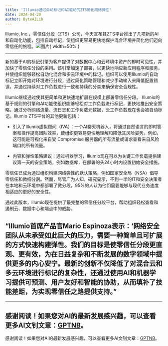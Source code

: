 ```yaml
---
title: 'Illumio通过自动标记和AI驱动的ZTS简化网络弹性'
date: 2024-04-20
author: ByteAILib
---
```


Illumio, Inc.，零信任分段（ZTS）公司，今天宣布其ZTS平台推出了几项新的AI和自动化功能，包括自动标记，使组织更容易更快地保护混合环境并简化他们迈向零信任的旅程。![图片](https://ai-techpark.com/wp-content/uploads/2020/06/Buyer-Guide-500x281-1.jpg){ width=50% }

---


新的基于AI的标记引擎为客户提供了对数据中心和云环境中资产的即时可见性，并加快了零信任分段的采用。该引擎加速了部署，以更快地响应新应用程序和服务，并使组织能够轻松自动化混合和多云环境中的标记。组织可以使用Illumio的自动标记立即开始对环境进行分段，通过简化策略管理和减少手动输入来降低配置错误，并通过持续对工作负载进行一致和持续的分类来确保安全合规性。

Illumio继续通过使其更简单和更快速地扩展在规模上部署零信任分段。 Illumio的基于规则的引擎和AI功能使组织能够轻松对工作负载进行标记，更快地推出安全策略。通过分析网络流量、流日志和工作负载元数据，云工作负载现在也会被自动标记。Illumio ZTS平台的其他更新包括：

- 引入了Illumio虚拟顾问（IVA）：一个AI聊天机器人，将通过自然语言的即时答案和操作提高团队效率，使组织更容易更快地理解和降低其风险姿势。例如，这可能是可视化来自受 Compromise 服务器的所有流量或请求查看来自风险端口的所有流量。

- 内容和弹性策略建议：通过机器学习，Illumio现在可以为关键工作负载提供建议第一天的安全策略，例如数据库，在部署的头24小时内设置初始安全措施。

零信任已成为通过组织构建网络弹性的默认策略，例如国家安全局（NSA）倡导零信任和微细分割。然而，尽管广为人知，研究显示，不到一半的IT和安全决策者在本地和云环境中都部署了微分段，95%的人认为他们需要能够与现代业务速度相适应的更好的安全性。

通过此版本，Illumio现在提供了最完整的零信任分段平台，帮助组织轻松查看和遏制云、数据中心和端点中的威胁。

“Illumio首席产品官Mario Espinoza表示：‘网络安全团队从未承受如此巨大的压力，需要一种简单且可扩展的方式快速构建弹性。我们的目标是使零信任分段更直观、更有效，为在日益复杂和不断发展的数字领域中提供更多的内心安宁。最新的创新不仅降低了对混合云和多云环境进行标记的复杂性，还通过使用AI和机器学习提供可预测、用户友好和智能的协助，从而填补了技能差距，为实现零信任之路提供支持。”
---

---
感谢阅读！如果您对AI的最新发展感兴趣，可以查看更多AI文钊文章：[GPTNB](https://gptnb.com)。
---
感谢阅读！如果您对AI的最新发展感兴趣，可以查看更多AI文钊文章：[GPTNB](https://gptnb.com)。